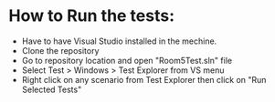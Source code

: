 # How to Run the tests:
- Have to have Visual Studio installed in the mechine.
- Clone the repository 
- Go to repository location and open "Room5Test.sln" file
- Select Test > Windows > Test Explorer from VS menu
- Right click on any scenario from Test Explorer then click on "Run Selected Tests"
